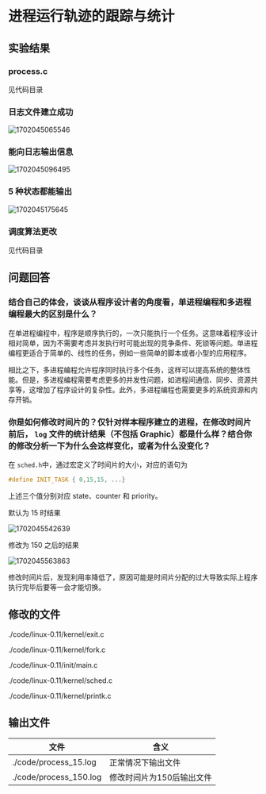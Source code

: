 # 进程运行轨迹的跟踪与统计

## 实验结果

### process.c

见代码目录

### 日志文件建立成功

![1702045065546](images/1702045065546.png)

### 能向日志输出信息

![1702045096495](images/1702045096495.png)

### 5 种状态都能输出

![1702045175645](images/1702045175645.png)

### 调度算法更改

见代码目录

## 问题回答

### 结合自己的体会，谈谈从程序设计者的角度看，单进程编程和多进程编程最大的区别是什么？

在单进程编程中，程序是顺序执行的，一次只能执行一个任务。这意味着程序设计相对简单，因为不需要考虑并发执行时可能出现的竞争条件、死锁等问题。单进程编程更适合于简单的、线性的任务，例如一些简单的脚本或者小型的应用程序。

相比之下，多进程编程允许程序同时执行多个任务，这样可以提高系统的整体性能。但是，多进程编程需要考虑更多的并发性问题，如进程间通信、同步、资源共享等，这增加了程序设计的复杂性。此外，多进程编程也需要更多的系统资源和内存开销。

### 你是如何修改时间片的？仅针对样本程序建立的进程，在修改时间片前后， `log` 文件的统计结果（不包括 Graphic）都是什么样？结合你的修改分析一下为什么会这样变化，或者为什么没变化？

在 `sched.h`中，通过宏定义了时间片的大小，对应的语句为

```cpp
#define INIT_TASK { 0,15,15, ...}
```

上述三个值分别对应 state、counter 和 priority。

默认为 15 时结果

![1702045542639](images/1702045542639.png)

修改为 150 之后的结果

![1702045563863](images/1702045563863.png)

修改时间片后，发现利用率降低了，原因可能是时间片分配的过大导致实际上程序执行完毕后要等一会才能切换。

## 修改的文件

./code/linux-0.11/kernel/exit.c

./code/linux-0.11/kernel/fork.c

./code/linux-0.11/init/main.c

./code/linux-0.11/kernel/sched.c

./code/linux-0.11/kernel/printk.c

## 输出文件

| 文件                   | 含义                      |
| ---------------------- | ------------------------- |
| ./code/process_15.log  | 正常情况下输出文件        |
| ./code/process_150.log | 修改时间片为150后输出文件 |

